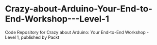 


# Crazy-about-Arduino-Your-End-to-End-Workshop---Level-1
Code Repository for Crazy about Arduino: Your End-to-End Workshop - Level 1, published by Packt
